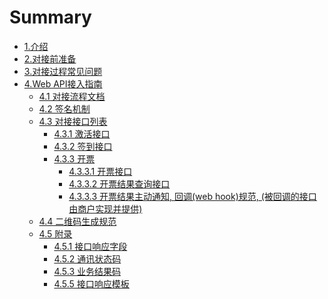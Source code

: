 # Summary
* [1.介绍](README.md)
* [2.对接前准备](bussiness.md)
* [3.对接过程常见问题](Q&A-技术.md)
* [4.Web API接入指南]()
    * [4.1 对接流程文档](api/apiflow.md)
    * [4.2 签名机制](api/sign.md)
    * [4.3 对接接口列表]()
       * [4.3.1 激活接口](api/interface/activate.md)
       * [4.3.2 签到接口](api/interface/checkin.md)
       * [4.3.3 开票](api/interface/invoice_output.md)
          * [4.3.3.1 开票接口]()
          * [4.3.3.2 开票结果查询接口]()
          * [4.3.3.3 开票结果主动通知, 回调(web hook)规范, (被回调的接口由商户实现并提供)]()
    * [4.4 二维码生成规范](api/interface/qrcode_guide.md)
    * [4.5 附录]()                 
       * [4.5.1 接口响应字段](api/annex/responseParams.md)
       * [4.5.2 通讯状态码](api/annex/responseCode.md)
       * [4.5.3 业务结果码](api/annex/resultCode.md)
       * [4.5.5 接口响应模板](api/annex/responseExample.md)
    
    
   

